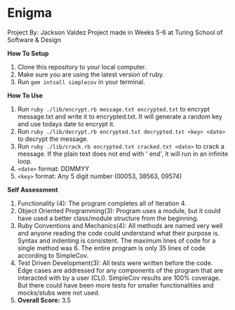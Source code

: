 # Enigma

Project By: Jackson Valdez
Project made in Weeks 5-6 at Turing School of Software & Design


__How To Setup__
1. Clone this repository to your local computer.
2. Make sure you are using the latest version of ruby.
3. Run `gem intsall simplecov` in your terminal.

__How To Use__
1. Run `ruby ./lib/encrypt.rb message.txt encrypted.txt` to encrypt message.txt and write it to encrypted.txt. It will generate a random key and use todays date to encrypt it.
2. Run `ruby ./lib/decrypt.rb encrypted.txt decrypted.txt <key> <date>` to decrypt the message.
3. Run `ruby ./lib/crack.rb encrypted.txt cracked.txt <date>` to crack a message. If the plain text does not end with ' end', it will run in an infinite loop.
4. `<date>` format: DDMMYY
5. `<key>` format: Any 5 digit number (00053, 38563, 09574)



__Self Assessment__
1. Functionality (4): The program completes all of Iteration 4.
2. Object Oriented Programming(3): Program uses a module, but it could have used a better class/module structure from the beginning.
3. Ruby Conventions and Mechanics(4): All methods are named very well and anyone reading the code could understand what their purpose is. Syntax and indenting is consistent. The maximum lines of code for a single method was 6. The entire program is only 35 lines of code according to SimpleCov.
4. Test Driven Development(3): All tests were written before the code. Edge cases are addressed for any components of the program that are interacted with by a user (CLI). SimpleCov results are 100% coverage. But there could have been more tests for smaller functionalities and mocks/stubs were not used.
5. **Overall Score:** 3.5
